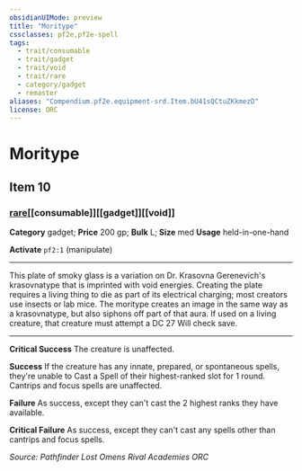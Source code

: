 ```yaml
---
obsidianUIMode: preview
title: "Moritype"
cssclasses: pf2e,pf2e-spell
tags:
  - trait/consumable
  - trait/gadget
  - trait/void
  - trait/rare
  - category/gadget
  - remaster
aliases: "Compendium.pf2e.equipment-srd.Item.bU41sQCtuZKkmezD"
license: ORC
---
```

# Moritype
## Item 10
### [rare](rare "Rare Rarity Trait")[[consumable]][[gadget]][[void]]

**Category** gadget; 
**Price** 200 gp; 
**Bulk** L; **Size** med
**Usage** held-in-one-hand

**Activate** `pf2:1` (manipulate)

* * *

This plate of smoky glass is a variation on Dr. Krasovna Gerenevich's krasovnatype that is imprinted with void energies. Creating the plate requires a living thing to die as part of its electrical charging; most creators use insects or lab mice. The moritype creates an image in the same way as a krasovnatype, but also siphons off part of that aura. If used on a living creature, that creature must attempt a DC 27 Will check save.

* * *

**Critical Success** The creature is unaffected.

**Success** If the creature has any innate, prepared, or spontaneous spells, they're unable to Cast a Spell of their highest-ranked slot for 1 round. Cantrips and focus spells are unaffected.

**Failure** As success, except they can't cast the 2 highest ranks they have available.

**Critical Failure** As success, except they can't cast any spells other than cantrips and focus spells.

*Source: Pathfinder Lost Omens Rival Academies*
*ORC*